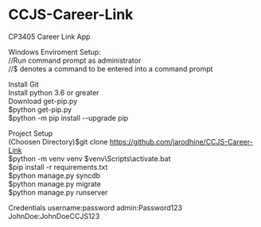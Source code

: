 # CCJS-Career-Link
CP3405 Career Link App  


Windows Enviroment Setup:  
//Run command prompt as administrator  
//$ denotes a command to be entered into a command prompt  
  
  Install Git  
  Install python 3.6 or greater  
  Download get-pip.py  
  $python get-pip.py  
  $python -m pip install --upgrade pip  

Project Setup  
  (Choosen Directory)$git clone https://github.com/jarodhine/CCJS-Career-Link  
  $python -m venv venv 
  $venv\Scripts\activate.bat  
  $pip install -r requirements.txt  
  $python manage.py syncdb  
  $python manage.py migrate  
  $python manage.py runserver  


Credentials
  username:password
  admin:Password123
  JohnDoe:JohnDoeCCJS123